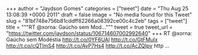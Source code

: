 
+++
author = "Jaydson Gomes"
categories = ["tweet"]
date = "Thu Aug 25 13:08:39 +0000 2011"
draft = false
image = "No media found for this Tweet"
slug = "81bf748e756b81cddff82266a08392ce00c4c2eb"
tags = ["tweet"]
title = """RT @xorna: Gaúcho sem Mod..."""
tweet = true
tweet_url = "https://twitter.com/jaydson/status/106714607002992640"
+++
RT @xorna: Gaúcho sem Modéstia  http://t.co/0YF6UAl http://t.co/GtFMuIx http://t.co/cQTlmS4 http://t.co/AyP7Hs4 http://t.co/AcZQIpv http ...
